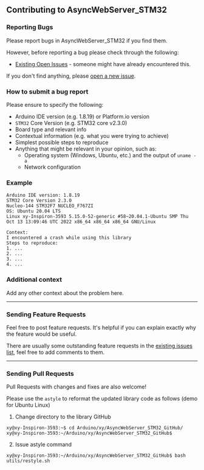 ## Contributing to AsyncWebServer_STM32

### Reporting Bugs

Please report bugs in AsyncWebServer_STM32 if you find them.

However, before reporting a bug please check through the following:

* [Existing Open Issues](https://github.com/khoih-prog/AsyncWebServer_STM32/issues) - someone might have already encountered this.

If you don't find anything, please [open a new issue](https://github.com/khoih-prog/AsyncWebServer_STM32/issues/new).

### How to submit a bug report

Please ensure to specify the following:

* Arduino IDE version (e.g. 1.8.19) or Platform.io version
* `STM32` Core Version (e.g. STM32 core v2.3.0)
* Board type and relevant info
* Contextual information (e.g. what you were trying to achieve)
* Simplest possible steps to reproduce
* Anything that might be relevant in your opinion, such as:
  * Operating system (Windows, Ubuntu, etc.) and the output of `uname -a`
  * Network configuration


### Example

```
Arduino IDE version: 1.8.19
STM32 Core Version 2.3.0
Nucleo-144 STM32F7 NUCLEO_F767ZI
OS: Ubuntu 20.04 LTS
Linux xy-Inspiron-3593 5.15.0-52-generic #58~20.04.1-Ubuntu SMP Thu Oct 13 13:09:46 UTC 2022 x86_64 x86_64 x86_64 GNU/Linux

Context:
I encountered a crash while using this library
Steps to reproduce:
1. ...
2. ...
3. ...
4. ...
```

### Additional context

Add any other context about the problem here.

---

### Sending Feature Requests

Feel free to post feature requests. It's helpful if you can explain exactly why the feature would be useful.

There are usually some outstanding feature requests in the [existing issues list](https://github.com/khoih-prog/AsyncWebServer_STM32/issues?q=is%3Aopen+is%3Aissue+label%3Aenhancement), feel free to add comments to them.

---

### Sending Pull Requests

Pull Requests with changes and fixes are also welcome!

Please use the `astyle` to reformat the updated library code as follows (demo for Ubuntu Linux)

1. Change directory to the library GitHub

```
xy@xy-Inspiron-3593:~$ cd Arduino/xy/AsyncWebServer_STM32_GitHub/
xy@xy-Inspiron-3593:~/Arduino/xy/AsyncWebServer_STM32_GitHub$
```

2. Issue astyle command

```
xy@xy-Inspiron-3593:~/Arduino/xy/AsyncWebServer_STM32_GitHub$ bash utils/restyle.sh
```

